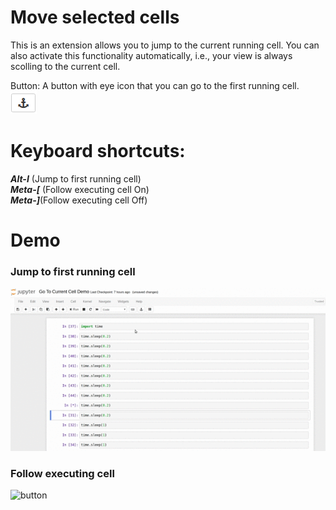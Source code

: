 # Move selected cells

This is an extension allows you to jump to the current running cell. You can also activate this functionality automatically, i.e., your view is always scolling to the current cell.

Button: A button with eye icon that you can go to the first running cell.  
![button](anchor.png)

# Keyboard shortcuts:   
__*Alt-I*__ (Jump to first running cell)  
__*Meta-[*__ (Follow executing cell On)  
__*Meta-]*__(Follow executing cell Off)  

# Demo
### Jump to first running cell
![button](jump_to_cell.gif)

### Follow executing cell

![button](auto_focus.gif)